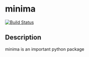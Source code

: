 # minima

[![Build Status](https://travis-ci.org/keszybz/minima.svg?branch=master)](https://travis-ci.org/keszybz/minima)

## Description

minima is an important python package
